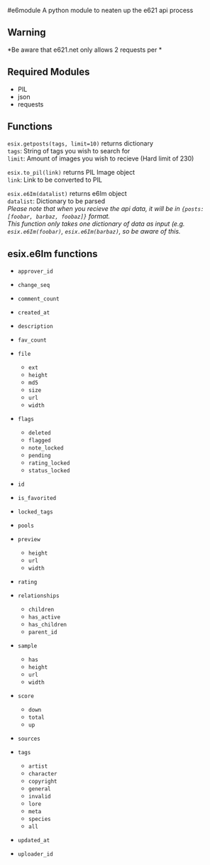 #e6module
A python module to neaten up the e621 api process 

## Warning
*Be aware that e621.net only allows 2 requests per *

## Required Modules
- PIL
- json
- requests

## Functions

`esix.getposts(tags, limit=10)` returns dictionary  
`tags`: String of tags you wish to search for  
`limit`: Amount of images you wish to recieve (Hard limit of 230)  

`esix.to_pil(link)` returns PIL Image object  
`link`: Link to be converted to PIL  

`esix.e6Im(datalist)` returns e6Im object  
`datalist`: Dictionary to be parsed  
*Please note that when you recieve the api data, it will be in `{posts: [foobar, barbaz, foobaz]}` format.*  
*This function only takes one dictionary of data as input (e.g. `esix.e6Im(foobar)`, `esix.e6Im(barbaz)`, so be aware of this.*  

## esix.e6Im functions

- `approver_id`
- `change_seq`
- `comment_count`
- `created_at`
- `description`
- `fav_count`
  
- `file`
  - `ext`
  - `height`
  - `md5`
  - `size`
  - `url`
  - `width`
  
- `flags`
  - `deleted`
  - `flagged`
  - `note_locked`
  - `pending`
  - `rating_locked`
  - `status_locked`
  
- `id`
- `is_favorited`
- `locked_tags`
- `pools`
  
- `preview`
  - `height`
  - `url`
  - `width`

- `rating`
  
- `relationships`
  - `children`
  - `has_active`
  - `has_children`
  - `parent_id`
  
- `sample`
  - `has`
  - `height`
  - `url`
  - `width`
  
- `score`
  - `down`
  - `total`
  - `up`
  
- `sources`

- `tags`
  - `artist`
  - `character`
  - `copyright`
  - `general`
  - `invalid`
  - `lore`
  - `meta`
  - `species`
  - `all`
    
- `updated_at`
- `uploader_id`
